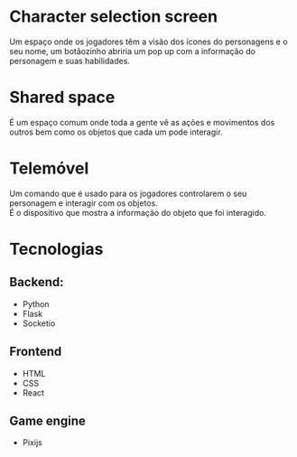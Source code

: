 # Character selection screen
Um espaço onde os jogadores têm a visão dos ícones do personagens e o seu nome, um botãozinho abriria um pop up com a informação do personagem e suas habilidades.

# Shared space
É um espaço comum onde toda a gente vê as ações e movimentos dos outros bem como os objetos que cada um pode interagir.  

# Telemóvel
Um comando que é usado para os jogadores controlarem o seu personagem e interagir com os objetos.  
É o dispositivo que mostra a informação do objeto que foi interagido.  





# Tecnologias
## Backend:
- Python
- Flask
- Socketio

## Frontend
- HTML
- CSS
- React

## Game engine
- Pixijs

